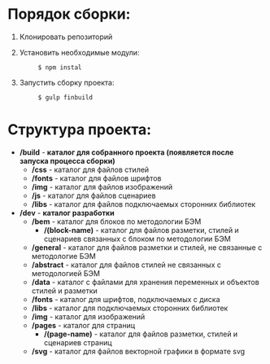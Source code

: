 # Порядок сборки:
1. Клонировать репозиторий

2. Установить необходимые модули:

			$ npm instal
			
3. Запустить сборку проекта:

			$ gulp finbuild
			
#  Структура проекта:

+ **/build** 					- **каталог для собранного проекта (появляется после запуска процесса сборки)**
  + **/css**				- каталог для файлов стилей
  + **/fonts** 				- каталог для файлов шрифтов
  + **/img** 					- каталог для файлов изображений
  + **/js** 					- каталог для файлов сценариев
  + **/libs** 				- каталог для файлов подключаемых сторонних библиотек
+ **/dev** 					- **каталог разработки**
  + **/bem** 					- каталог для блоков по методологии БЭМ
    + **/(block-name)** 	- каталог для файлов разметки, стилей и сценариев связанных с блоком по методологии БЭМ
  + **/general** 				- каталог для файлов разметки и стилей, не связанные с методологие БЭМ
   + **/abstract** 		- каталог для файлов стилей не связанных с методологией БЭМ
   + **/data** 			- каталог с файлами для хранения переменных и объектов стилей и разметки
   + **/fonts** 			- каталог для шрифтов, подключаемых с диска
   + **/libs** 			- каталог для подключаемых сторонних библиотек
   + **/img** 				- каталог для изображений
   + **/pages** 			- каталог для страниц
     + **/(page-name)** 	- каталог для файлов разметки, стилей и сценариев страниц
   + **/svg**				- каталог для файлов векторной графики в формате svg

